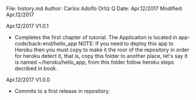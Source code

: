 File:     history.md
Author:   Carlos Adolfo Ortiz Q
Date:     Apr.12/2017
Modified: Apr.12/2017

Apr.12/2017 V1.0.1
- Completes the first chapter of tutorial.
  The Application is located in 
  app-code/back-end/hello_app
  NOTE: If you need to deploy this app to Heroku then you must copy to make it the roor of the repository in order for heroku detect it, that is, copy this folder to another place, let's say it is named ~/heroku/hello_app, from this folder follow heroku steps decribed in book.

Apr.12/2017 V1.0.0
- Commits to a first release in repository.